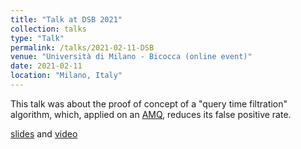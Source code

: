 ```yaml
---
title: "Talk at DSB 2021"
collection: talks
type: "Talk"
permalink: /talks/2021-02-11-DSB
venue: "Università di Milano - Bicocca (online event)"
date: 2021-02-11
location: "Milano, Italy"
---
```


This talk was about the proof of concept of a "query time filtration" algorithm, which, applied on an [AMQ](https://en.wikipedia.org/wiki/Approximate_Membership_Query_Filter), reduces its false positive rate.

[slides](https://dsb-meeting.github.io/DSB2021/slides/slides-robidou.pdf) and [video](https://www.youtube.com/watch?v=4vFX4GJG_tA)